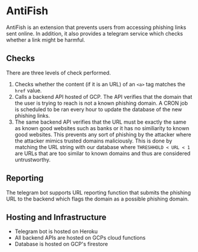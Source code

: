 # AntiFish
AntiFish is an extension that prevents users from accessing phishing links sent online. In addition, it also provides a telegram service which checks whether a link might be harmful.

## Checks
There are three levels of check performed.
1. Checks whether the content (if it is an URL) of an ```<a>``` tag matches the ```href``` value.
2. Calls a backend API hosted of GCP. The API verifies that the domain that the user is trying to reach is not a known phishing domain. A CRON job is scheduled to be ran every hour to update the database of the new phishing links.
3. The same backend API verifies that the URL must be exactly the same as known good websites such as banks or it has no similiarity to known good websites. This prevents any sort of phishing by the attacker where the attacker mimics trusted domains maliciously. This is done by matching the URL string with our database where ```THRESHHOLD < URL < 1``` are URLs that are too similar to known domains and thus are considered untrustworthy.

## Reporting
The telegram bot supports URL reporting function that submits the phishing URL to the backend which flags the domain as a possible phishing domain.

## Hosting and Infrastructure
- Telegram bot is hosted on Heroku
- All backend APIs are hosted on GCPs cloud functions
- Database is hosted on GCP's firestore